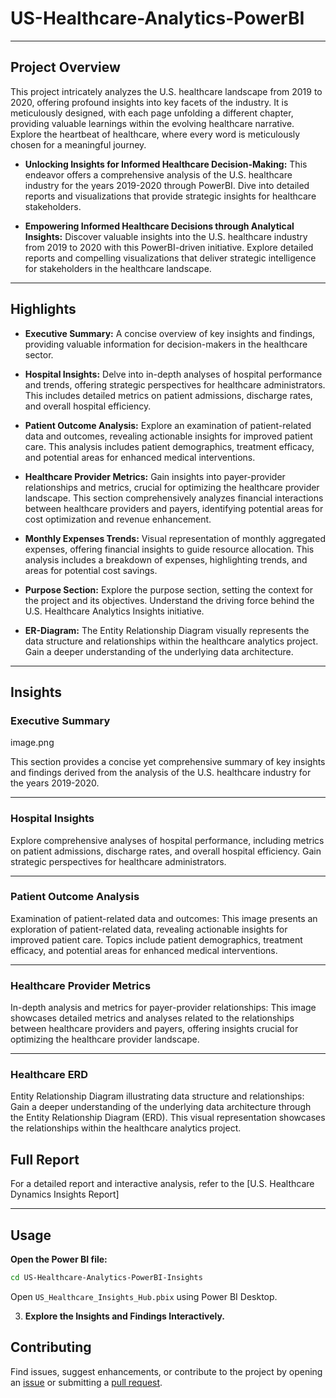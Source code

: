 # US-Healthcare-Analytics-PowerBI
---
## Project Overview

This project intricately analyzes the U.S. healthcare landscape from 2019 to 2020, offering profound insights into key facets of the industry. It is meticulously designed, with each page unfolding a different chapter, providing valuable learnings within the evolving healthcare narrative. Explore the heartbeat of healthcare, where every word is meticulously chosen for a meaningful journey.

- **Unlocking Insights for Informed Healthcare Decision-Making:** This endeavor offers a comprehensive analysis of the U.S. healthcare industry for the years 2019-2020 through PowerBI. Dive into detailed reports and visualizations that provide strategic insights for healthcare stakeholders.

- **Empowering Informed Healthcare Decisions through Analytical Insights:** Discover valuable insights into the U.S. healthcare industry from 2019 to 2020 with this PowerBI-driven initiative. Explore detailed reports and compelling visualizations that deliver strategic intelligence for stakeholders in the healthcare landscape.

---

## Highlights

- **Executive Summary:** A concise overview of key insights and findings, providing valuable information for decision-makers in the healthcare sector.

- **Hospital Insights:** Delve into in-depth analyses of hospital performance and trends, offering strategic perspectives for healthcare administrators. This includes detailed metrics on patient admissions, discharge rates, and overall hospital efficiency.

- **Patient Outcome Analysis:** Explore an examination of patient-related data and outcomes, revealing actionable insights for improved patient care. This analysis includes patient demographics, treatment efficacy, and potential areas for enhanced medical interventions.

- **Healthcare Provider Metrics:** Gain insights into payer-provider relationships and metrics, crucial for optimizing the healthcare provider landscape. This section comprehensively analyzes financial interactions between healthcare providers and payers, identifying potential areas for cost optimization and revenue enhancement.

- **Monthly Expenses Trends:** Visual representation of monthly aggregated expenses, offering financial insights to guide resource allocation. This analysis includes a breakdown of expenses, highlighting trends, and areas for potential cost savings.

- **Purpose Section:** Explore the purpose section, setting the context for the project and its objectives. Understand the driving force behind the U.S. Healthcare Analytics Insights initiative.

- **ER-Diagram:** The Entity Relationship Diagram visually represents the data structure and relationships within the healthcare analytics project. Gain a deeper understanding of the underlying data architecture.

---

## Insights

### Executive Summary
image.png

This section provides a concise yet comprehensive summary of key insights and findings derived from the analysis of the U.S. healthcare industry for the years 2019-2020.

---

### Hospital Insights

Explore comprehensive analyses of hospital performance, including metrics on patient admissions, discharge rates, and overall hospital efficiency. Gain strategic perspectives for healthcare administrators.

---

### Patient Outcome Analysis

Examination of patient-related data and outcomes: This image presents an exploration of patient-related data, revealing actionable insights for improved patient care. Topics include patient demographics, treatment efficacy, and potential areas for enhanced medical interventions.

---

### Healthcare Provider Metrics

In-depth analysis and metrics for payer-provider relationships: This image showcases detailed metrics and analyses related to the relationships between healthcare providers and payers, offering insights crucial for optimizing the healthcare provider landscape.

---

### Healthcare ERD

Entity Relationship Diagram illustrating data structure and relationships: Gain a deeper understanding of the underlying data architecture through the Entity Relationship Diagram (ERD). This visual representation showcases the relationships within the healthcare analytics project.


## Full Report

For a detailed report and interactive analysis, refer to the [U.S. Healthcare Dynamics Insights Report]

---

## Usage



 **Open the Power BI file:**
   ```bash
   cd US-Healthcare-Analytics-PowerBI-Insights
   ```
   Open `US_Healthcare_Insights_Hub.pbix` using Power BI Desktop.

3. **Explore the Insights and Findings Interactively.**

## Contributing

Find issues, suggest enhancements, or contribute to the project by opening an [issue](https://github.com/your-username/US-Healthcare-Analytics-PowerBI-Insights/issues) or submitting a [pull request](https://github.com/your-username/US-Healthcare-Analytics-PowerBI-Insights/pulls).




